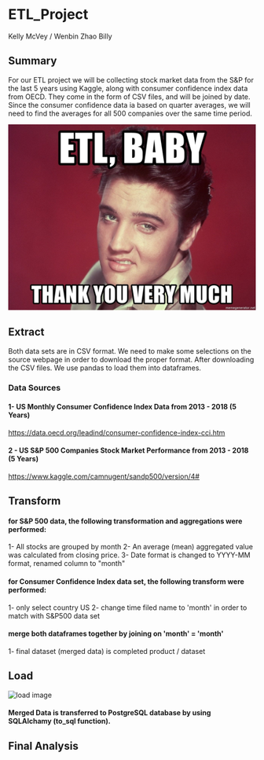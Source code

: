 # ETL_Project 

Kelly McVey / Wenbin Zhao Billy


## Summary
For our ETL project we will be collecting stock market data from the S&P for the last 5 years using Kaggle, along with consumer confidence index data from OECD. They come in the form of CSV files, and will be joined by date. Since the consumer confidence data ia based on quarter averages, we will need to find the averages for all 500 companies over the same time period. 

![ETL-image](etl-baby.jpg)


## Extract
Both data sets are in CSV format. We need to make some selections on the source webpage in order to download the proper format.
After downloading the CSV files. We use pandas to load them into dataframes.

### Data Sources
#### 1- US Monthly Consumer Confidence Index Data from 2013 - 2018 (5 Years)
https://data.oecd.org/leadind/consumer-confidence-index-cci.htm

#### 2 - US S&P 500 Companies Stock Market Performance from 2013 - 2018 (5 Years)
https://www.kaggle.com/camnugent/sandp500/version/4#


## Transform
#### for S&P 500 data, the following transformation and aggregations were performed:
1- All stocks are grouped by month
2- An average (mean) aggregated value was calculated from closing price.
3- Date format is changed to YYYY-MM format, renamed column to "month"

#### for Consumer Confidence Index data set, the following transform were performed:
1- only select country US
2- change time filed name to 'month' in order to match with S&P500 data set

#### merge both dataframes together by joining on 'month' = 'month'
1- final dataset (merged data) is completed product / dataset


## Load
![load image](image.gift)

#### Merged Data is transferred to PostgreSQL database by using SQLAlchamy (to_sql function).


## Final Analysis
